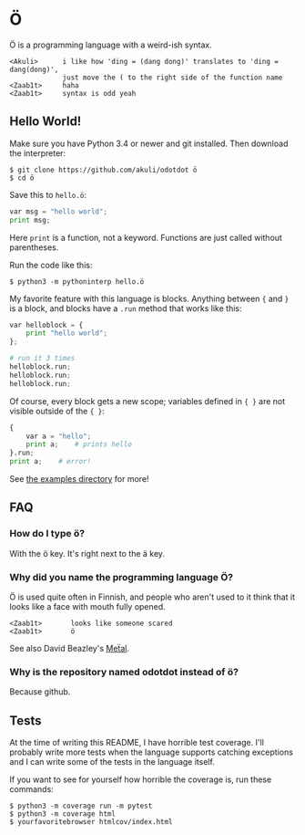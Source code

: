 # Ö

Ö is a programming language with a weird-ish syntax.

    <Akuli>      i like how 'ding = (dang dong)' translates to 'ding = dang(dong)',
                 just move the ( to the right side of the function name
    <Zaab1t>     haha
    <Zaab1t>     syntax is odd yeah

## Hello World!

Make sure you have Python 3.4 or newer and git installed. Then download the
interpreter:

    $ git clone https://github.com/akuli/odotdot ö
    $ cd ö

Save this to `hello.ö`:

```python
var msg = "hello world";
print msg;
```

Here `print` is a function, not a keyword. Functions are just called without
parentheses.

Run the code like this:

    $ python3 -m pythoninterp hello.ö

My favorite feature with this language is blocks. Anything between `{`
and `}` is a block, and blocks have a `.run` method that works like
this:

```python
var helloblock = {
    print "hello world";
};

# run it 3 times
helloblock.run;
helloblock.run;
helloblock.run;
```

Of course, every block gets a new scope; variables defined in `{ }` are
not visible outside of the `{ }`:

```python
{
    var a = "hello";
    print a;    # prints hello
}.run;
print a;    # error!
```

See [the examples directory](examples/) for more!

## FAQ

### How do I type ö?

With the ö key. It's right next to the ä key.

### Why did you name the programming language Ö?

Ö is used quite often in Finnish, and people who aren't used to it think that
it looks like a face with mouth fully opened.

    <Zaab1t>       looks like someone scared
    <Zaab1t>       ö

See also David Beazley's [Meẗal](https://github.com/dabeaz/me-al).

### Why is the repository named odotdot instead of ö?

Because github.

## Tests

At the time of writing this README, I have horrible test coverage. I'll
probably write more tests when the language supports catching exceptions and I
can write some of the tests in the language itself.

If you want to see for yourself how horrible the coverage is, run these
commands:

    $ python3 -m coverage run -m pytest
    $ python3 -m coverage html
    $ yourfavoritebrowser htmlcov/index.html
